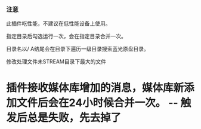 ### 注意

此插件吃性能，不建议在低性能设备上使用。

指定目录后勾选运行一次，会在指定目录合并一次。

目录名以/ A结尾会在目录下遍历一级目录搜索蓝光原盘目录。

修改处理文件未STREAM目录下最大的文件

# 插件接收媒体库增加的消息，媒体库新添加文件后会在24小时候合并一次。 -- 触发后总是失败，先去掉了



